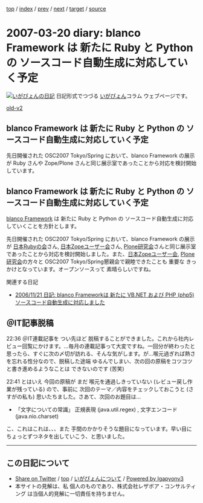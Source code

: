 [top](../index.html) 
 / [index](index.html) 
 / [prev](ig070315.html) 
 / [next](ig070327.html) 
 / [target](https://www.igapyon.jp/igapyon/diary/2007/ig070320.html) 
 / [source](https://github.com/igapyon/diary/blob/master/2007/ig070320.src.md) 

2007-03-20 diary: blanco Framework は 新たに Ruby と Python の ソースコード自動生成に対応していく予定
=====================================================================================================
[![いがぴょんの日記](https://www.igapyon.jp/igapyon/diary/images/iga200306s.jpg "いがぴょん")](https://www.igapyon.jp/igapyon/diary/memo/memoigapyon.html) 日記形式でつづる [いがぴょん](https://www.igapyon.jp/igapyon/diary/memo/memoigapyon.html)コラム ウェブページです。

[old-v2](ig070320-orig.html)

## blanco Framework は 新たに Ruby と Python の ソースコード自動生成に対応していく予定

先日開催された OSC2007 Tokyo/Spring において、blanco Framework の展示が Ruby さんや Zope/Plone さんと同じ展示室であったことから対応を検討開始しています。


## blanco Framework は 新たに Ruby と Python の ソースコード自動生成に対応していく予定

[blanco Framework](https://www.igapyon.jp/blanco/blanco.ja.html) は 新たに Ruby と Python の ソースコード自動生成に対応していくことを方針とします。

先日開催された OSC2007 Tokyo/Spring において、blanco Framework の展示が [日本Rubyの会](http://jp.rubyist.net/)さん, [日本Zopeユーザー会](http://zope.jp/)さん, [Plone研究会](http://plone.jp/)さんと同じ展示室であったことから対応を検討開始しました。また、[日本Zopeユーザー会](http://zope.jp/), [Plone研究会](http://plone.jp/)の方々と OSC2007 Tokyo/Spring懇親会で親睦できたことも 重要な きっかけとなっています。オープンソースって 素晴らしいですね。

関連する日記

* [2006/11/21 日記: blanco Frameworkは 新たに VB.NET および PHP (php5) ソースコード自動生成に対応しました](../2006/ig061121.html)

## ＠IT記事脱稿

22:36 ＠IT連載記事を つい先ほど 脱稿することができました。これから社内レビュー回覧にかけます。…毎月の連載記事って大変ですね。一回分が終わったと思ったら、すぐに次の〆切が訪れる、そんな気がします。が…喉元過ぎれば熱さを忘れる性分なので、脱稿した途端 ゆるんでしまい、次の回の原稿をコツコツと書き進めるようなことは できないのです (苦笑)

22:41 とはいえ 今回の原稿が まだ 喉元を通過しきっていない (レビュー戻し作業が残っている) ので、事前に 次回のテーマ／内容をチェックしておこうと
(さすがの私も) 思いたちました。さあて、次回のお題目は…

* 「文字についての常識」 正規表現 (java.util.regex) , 文字エンコード (java.nio.charset)

こ、これはこれは、、、また 手間のかかりそうな題目になっています。早い目に ちょっとずつネタを出していこう、と思いました。


----------------------------------------------------------------------------------------------------

## この日記について

* [Share on Twitter](https://twitter.com/intent/tweet?hashtags=igapyon%2Cdiary%2C%E3%81%84%E3%81%8C%E3%81%B4%E3%82%87%E3%82%93&text=blanco+Framework+%E3%81%AF+%E6%96%B0%E3%81%9F%E3%81%AB+Ruby+%E3%81%A8+Python+%E3%81%AE+%E3%82%BD%E3%83%BC%E3%82%B9%E3%82%B3%E3%83%BC%E3%83%89%E8%87%AA%E5%8B%95%E7%94%9F%E6%88%90%E3%81%AB%E5%AF%BE%E5%BF%9C%E3%81%97%E3%81%A6%E3%81%84%E3%81%8F%E4%BA%88%E5%AE%9A&url=https%3A%2F%2Fwww.igapyon.jp%2Figapyon%2Fdiary%2F2007%2Fig070320.html) / [top](../index.html) / [いがぴょんについて](https://www.igapyon.jp/igapyon/diary/memo/memoigapyon.html) / [Powered by Igapyonv3](https://github.com/igapyon/igapyonv3)
* 本サイトの見解は、私 個人のものであり、株式会社レザボア・コンサルティング は当個人的見解に一切責任を持ちません。 
